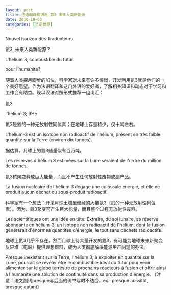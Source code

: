 ```yaml
---
layout: post
title: 法语翻译知识角 氦3 未来人类新能源
date: 2010-10-03
categories: [法语世界]  
---
```


Nouvel horizon des Traducteurs



氦3, 未来人类新能源？

L'hélium 3, combustible du futur

pour l’humanité?

随着人类探月脚步的加快，科学家对未来有许多憧憬，开发利用氦3就是他们的一个美好愿望。作为法语翻译和这门外语的爱好者，了解相关知识和动态对于学习和工作会有助益。现以汉法对照形式推荐一组词汇：

氦3

l'hélium 3; 3He

氦3是氦的一种无放射性同位素；在地球上存量稀少，仅十吨左右。

L'hélium-3 est un isotope non radioactif de l'hélium, présent en très faible quantité sur la Terre (environ dix tonnes).

据估算，月球上的氦3储量似有百万吨。

Les réserves d'hélium 3 estimées sur la Lune seraient de l'ordre du million de tonnes.

氦3核聚变释放巨大能量，而且不产生任何放射性废物或副产品。

La fusion nucléaire de l'hélium 3 dégage une colossale énergie, et elle ne produit aucun déchet ou sous-produit radioactif.

科学家有一个想法：开采月球土壤里储藏的大量氦3（氦的一种无放射性同位素）。因为，氦3聚变可产生巨大能量，而且整个过程无放射性废料。

Les scientifiques ont une idée en tête: Extraire, du sol lunaire, sa réserve abondante en hélium-3, un isotope non radioactif de l'hélium, dont la fusion générerait d'énormes quantités d'énergie, le tout sans déchets radioactifs.

地球上氦3几乎不存在，然而月球上待大量开发的氦3，有可能为地球未来新聚变反应堆（电站）提供理想燃料，成为人类彻底解决能源生产问题的办法。

Presque inexistant sur la Terre, l'hélium 3, à exploiter en quantité sur la Lune, pourrait se révéler être le combustible idéal du futur pour venir alimenter sur le globe terrestre de prochains réacteurs à fusion et offrir ainsi à l'humanité une solution de continuité dans sa production d'énergie. 〔注意：法文副词presque与后面的词书写时不结合，ex.: presque aussitôt, presque autant〕
